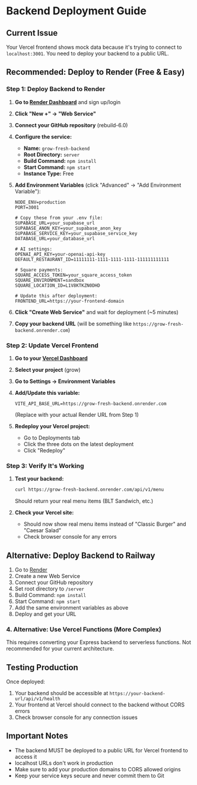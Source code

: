 # Backend Deployment Guide

## Current Issue
Your Vercel frontend shows mock data because it's trying to connect to `localhost:3001`. You need to deploy your backend to a public URL.

## Recommended: Deploy to Render (Free & Easy)

### Step 1: Deploy Backend to Render

1. **Go to [Render Dashboard](https://dashboard.render.com)** and sign up/login

2. **Click "New +" → "Web Service"**

3. **Connect your GitHub repository** (rebuild-6.0)

4. **Configure the service:**
   - **Name:** `grow-fresh-backend`
   - **Root Directory:** `server`
   - **Build Command:** `npm install`
   - **Start Command:** `npm start`
   - **Instance Type:** Free

5. **Add Environment Variables** (click "Advanced" → "Add Environment Variable"):
   ```
   NODE_ENV=production
   PORT=3001
   
   # Copy these from your .env file:
   SUPABASE_URL=your_supabase_url
   SUPABASE_ANON_KEY=your_supabase_anon_key
   SUPABASE_SERVICE_KEY=your_supabase_service_key
   DATABASE_URL=your_database_url
   
   # AI settings:
   OPENAI_API_KEY=your-openai-api-key
   DEFAULT_RESTAURANT_ID=11111111-1111-1111-1111-111111111111
   
   # Square payments:
   SQUARE_ACCESS_TOKEN=your_square_access_token
   SQUARE_ENVIRONMENT=sandbox
   SQUARE_LOCATION_ID=L1V8KTKZN0DHD
   
   # Update this after deployment:
   FRONTEND_URL=https://your-frontend-domain
   ```

6. **Click "Create Web Service"** and wait for deployment (~5 minutes)

7. **Copy your backend URL** (will be something like `https://grow-fresh-backend.onrender.com`)

### Step 2: Update Vercel Frontend

1. **Go to your [Vercel Dashboard](https://vercel.com/dashboard)**

2. **Select your project** (grow)

3. **Go to Settings → Environment Variables**

4. **Add/Update this variable:**
   ```
   VITE_API_BASE_URL=https://grow-fresh-backend.onrender.com
   ```
   (Replace with your actual Render URL from Step 1)

5. **Redeploy your Vercel project:**
   - Go to Deployments tab
   - Click the three dots on the latest deployment
   - Click "Redeploy"

### Step 3: Verify It's Working

1. **Test your backend:**
   ```bash
   curl https://grow-fresh-backend.onrender.com/api/v1/menu
   ```
   Should return your real menu items (BLT Sandwich, etc.)

2. **Check your Vercel site:**
   - Should now show real menu items instead of "Classic Burger" and "Caesar Salad"
   - Check browser console for any errors

## Alternative: Deploy Backend to Railway
1. Go to [Render](https://render.com)
2. Create a new Web Service
3. Connect your GitHub repository
4. Set root directory to `/server`
5. Build Command: `npm install`
6. Start Command: `npm start`
7. Add the same environment variables as above
8. Deploy and get your URL

### 4. Alternative: Use Vercel Functions (More Complex)
This requires converting your Express backend to serverless functions. Not recommended for your current architecture.

## Testing Production
Once deployed:
1. Your backend should be accessible at `https://your-backend-url/api/v1/health`
2. Your frontend at Vercel should connect to the backend without CORS errors
3. Check browser console for any connection issues

## Important Notes
- The backend MUST be deployed to a public URL for Vercel frontend to access it
- localhost URLs don't work in production
- Make sure to add your production domains to CORS allowed origins
- Keep your service keys secure and never commit them to Git